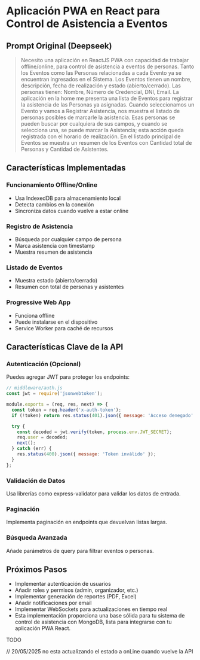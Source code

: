 # Aplicación PWA en React para Control de Asistencia a Eventos

## Prompt Original (Deepseek)

> Necesito una aplicación en ReactJS PWA con capacidad de trabajar offline/online, para control de asistencia a eventos de personas.
> Tanto los Eventos como las Personas relacionadas a cada Evento ya se encuentran ingresados en el Sistema.
> Los Eventos tienen un nombre, descripción, fecha de realización y estado (abierto/cerrado).
> Las personas tienen: Nombre, Número de Credencial, DNI, Email.
> La aplicación en la home me presenta una lista de Eventos para registrar la asistencia de las Personas ya asignadas.
> Cuando seleccionamos un Evento y vamos a Registrar Asistencia, nos muestra el listado de personas posibles de marcarle la asistencia.
> Esas personas se pueden buscar por cualquiera de sus campos, y cuando se selecciona una, se puede marcar la Asistencia; esta acción queda registrada con el horario de realización.
> En el listado principal de Eventos se muestra un resumen de los Eventos con Cantidad total de Personas y Cantidad de Asistentes.

## Características Implementadas

### Funcionamiento Offline/Online

- Usa IndexedDB para almacenamiento local  
- Detecta cambios en la conexión  
- Sincroniza datos cuando vuelve a estar online  

### Registro de Asistencia

- Búsqueda por cualquier campo de persona  
- Marca asistencia con timestamp  
- Muestra resumen de asistencia  

### Listado de Eventos

- Muestra estado (abierto/cerrado)  
- Resumen con total de personas y asistentes  

### Progressive Web App

- Funciona offline  
- Puede instalarse en el dispositivo  
- Service Worker para caché de recursos  


## Características Clave de la API

### Autenticación (Opcional)

Puedes agregar JWT para proteger los endpoints:

```javascript
// middleware/auth.js
const jwt = require('jsonwebtoken');

module.exports = (req, res, next) => {
  const token = req.header('x-auth-token');
  if (!token) return res.status(401).json({ message: 'Acceso denegado' });

  try {
    const decoded = jwt.verify(token, process.env.JWT_SECRET);
    req.user = decoded;
    next();
  } catch (err) {
    res.status(400).json({ message: 'Token inválido' });
  }
};
```

### Validación de Datos
Usa librerías como express-validator para validar los datos de entrada.

### Paginación
Implementa paginación en endpoints que devuelvan listas largas.

### Búsqueda Avanzada
Añade parámetros de query para filtrar eventos o personas.

## Próximos Pasos
- Implementar autenticación de usuarios
- Añadir roles y permisos (admin, organizador, etc.)
- Implementar generación de reportes (PDF, Excel)
- Añadir notificaciones por email
- Implementar WebSockets para actualizaciones en tiempo real
- Esta implementación proporciona una base sólida para tu sistema de control de asistencia con MongoDB, lista para integrarse con tu aplicación PWA React.



TODO

// 20/05/2025 no esta actualizando el estado a onLine cuando vuelve la API